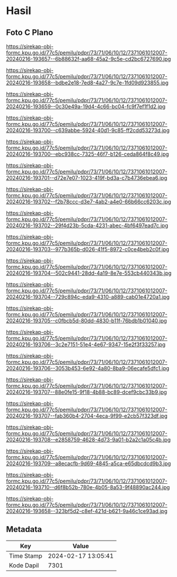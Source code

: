 # Hasil

## Foto C Plano

https://sirekap-obj-formc.kpu.go.id/77c5/pemilu/pdpr/73/71/06/10/12/7371061012007-20240216-193657--6b88632f-aa68-45a2-9c5e-cd2bc6727690.jpg

https://sirekap-obj-formc.kpu.go.id/77c5/pemilu/pdpr/73/71/06/10/12/7371061012007-20240216-193658--bdbe2e18-7ed8-4a27-9c7e-1fd09d923855.jpg

https://sirekap-obj-formc.kpu.go.id/77c5/pemilu/pdpr/73/71/06/10/12/7371061012007-20240216-193659--0c30e49a-19d4-4c66-bc04-fc9f7ef1f1d2.jpg

https://sirekap-obj-formc.kpu.go.id/77c5/pemilu/pdpr/73/71/06/10/12/7371061012007-20240216-193700--c639abbe-5924-40d1-9c85-ff2cdd53273d.jpg

https://sirekap-obj-formc.kpu.go.id/77c5/pemilu/pdpr/73/71/06/10/12/7371061012007-20240216-193700--ebc938cc-7325-46f7-b126-ceda864f8c49.jpg

https://sirekap-obj-formc.kpu.go.id/77c5/pemilu/pdpr/73/71/06/10/12/7371061012007-20240216-193701--d72e7e07-1023-419f-bd3a-c7b4736ebea6.jpg

https://sirekap-obj-formc.kpu.go.id/77c5/pemilu/pdpr/73/71/06/10/12/7371061012007-20240216-193702--f2b78ccc-d3e7-4ab2-a4e0-66b66cc6203c.jpg

https://sirekap-obj-formc.kpu.go.id/77c5/pemilu/pdpr/73/71/06/10/12/7371061012007-20240216-193702--29f4d23b-5cda-4231-abec-4bf6497ead7c.jpg

https://sirekap-obj-formc.kpu.go.id/77c5/pemilu/pdpr/73/71/06/10/12/7371061012007-20240216-193703--977b365b-d026-41f5-8972-c0ce4beb2c0f.jpg

https://sirekap-obj-formc.kpu.go.id/77c5/pemilu/pdpr/73/71/06/10/12/7371061012007-20240216-193704--502c9441-28dd-4a19-8e7e-553cb440343b.jpg

https://sirekap-obj-formc.kpu.go.id/77c5/pemilu/pdpr/73/71/06/10/12/7371061012007-20240216-193704--729c894c-eda9-4310-a889-cab01e4720a1.jpg

https://sirekap-obj-formc.kpu.go.id/77c5/pemilu/pdpr/73/71/06/10/12/7371061012007-20240216-193705--c0fbcb5d-80dd-4830-b11f-76bdb1b01040.jpg

https://sirekap-obj-formc.kpu.go.id/77c5/pemilu/pdpr/73/71/06/10/12/7371061012007-20240216-193706--3c2e7151-51e4-4e67-9347-15e2f3f33257.jpg

https://sirekap-obj-formc.kpu.go.id/77c5/pemilu/pdpr/73/71/06/10/12/7371061012007-20240216-193706--3053b453-6e92-4a80-8ba9-06ecafe5dfc1.jpg

https://sirekap-obj-formc.kpu.go.id/77c5/pemilu/pdpr/73/71/06/10/12/7371061012007-20240216-193707--88e0fe15-9f18-4b88-bc89-dcef9cbc33b9.jpg

https://sirekap-obj-formc.kpu.go.id/77c5/pemilu/pdpr/73/71/06/10/12/7371061012007-20240216-193707--fab360b4-2704-4eca-9f99-e2cb57f323df.jpg

https://sirekap-obj-formc.kpu.go.id/77c5/pemilu/pdpr/73/71/06/10/12/7371061012007-20240216-193708--e2858759-4628-4d73-9a01-b2a2c1a05c4b.jpg

https://sirekap-obj-formc.kpu.go.id/77c5/pemilu/pdpr/73/71/06/10/12/7371061012007-20240216-193709--a8ecacfb-9d69-4845-a5ca-e65dbcdcd9b3.jpg

https://sirekap-obj-formc.kpu.go.id/77c5/pemilu/pdpr/73/71/06/10/12/7371061012007-20240216-193710--d6f8b52b-780e-4b05-8a53-9f48890ac244.jpg

https://sirekap-obj-formc.kpu.go.id/77c5/pemilu/pdpr/73/71/06/10/12/7371061012007-20240216-193658--323bf5d2-c8ef-421d-b621-9a46c1ce93ad.jpg


## Metadata

| Key        | Value               |
| ---------- | ------------------- |
| Time Stamp | 2024-02-17 13:05:41 |
| Kode Dapil | 7301                |



